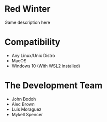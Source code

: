 # Red Winter

Game description here

# Compatibility

- Any Linux/Unix Distro
- MacOS
- Windows 10 (With WSL2 installed)

# The Development Team

- John Bodoh
- Alec Brown
- Luis Moraguez
- Mykell Spencer

